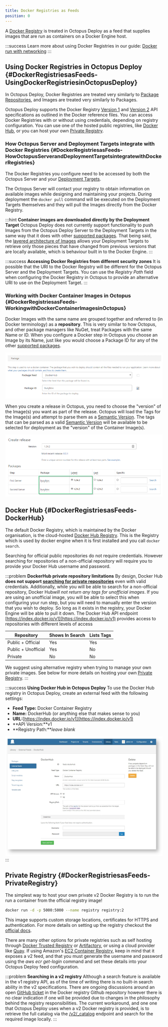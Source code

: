 ```yaml
---
title: Docker Registries as Feeds
position: 0
---
```


A [Docker Registry](https://docs.docker.com/registry/) is treated in Octopus Deploy as a feed that supplies images that are run as containers on a Docker Engine host.

:::success
Learn more about using Docker Registries in our guide: [Docker run with networking](/docs/guides/docker/docker-run-with-networking.md)
:::

## Using Docker Registries in Octopus Deploy {#DockerRegistriesasFeeds-UsingDockerRegistriesinOctopusDeploy}

In Octopus Deploy, Docker Registries are treated very similarly to [Package Repositories](/docs/packaging-applications/package-repositories/index.md), and Images are treated very similarly to Packages.

Octopus Deploy supports the Docker Registry [Version 1](https://docs.docker.com/v1.6/reference/api/registry_api/) and [Version 2](https://docs.docker.com/registry/spec/api/) API specifications as outlined in the Docker reference files. You can access Docker Registries with or without using credentials, depending on registry configuration. You can use one of the hosted public registries, like [Docker Hub](https://hub.docker.com/), or you can host your own [Private Registry](/docs/deploying-applications/docker-containers/docker-registries-as-feeds.md).

### How Octopus Server and Deployment Targets integrate with Docker Registries {#DockerRegistriesasFeeds-HowOctopusServerandDeploymentTargetsintegratewithDockerRegistries}

The Docker Registries you configure need to be accessed by both the Octopus Server and your [Deployment Targets](/docs/deployment-targets/index.md).

The Octopus Server will contact your registry to obtain information on available images while designing and maintaining your projects. During deployment the `docker pull` command will be executed on the Deployment Targets themselves and they will pull the Images directly from the Docker Registry.

:::hint
**Container images are downloaded directly by the Deployment Target**
Octopus Deploy does not currently support functionality to push Images from the Octopus Deploy Server to the Deployment Targets in the same way that it does with other [supported packages](/docs/packaging-applications/supported-packages.md). That being said, the [layered architecture of Images](https://docs.docker.com/engine/userguide/storagedriver/imagesandcontainers/) allows your Deployment Targets to retrieve only those pieces that have changed from previous versions that are locally available, which is behaviour built in to the Docker Engine.
:::

:::success
**Accessing Docker Registries from different security zones**
It is possible that the URI to the Docker Registry will be different for the Octopus Server and the Deployment Targets. You can use the *Registry Path* field when configuring the Docker Registry in Octopus to provide an alternative URI to use on the Deployment Target.
:::

### Working with Docker Container Images in Octopus {#DockerRegistriesasFeeds-WorkingwithDockerContainerImagesinOctopus}

Docker Images with the same name are grouped together and referred to (in Docker terminology) as a **repository**. This is very similar to how Octopus, and other package managers like NuGet, treat Packages with the same Name or ID. When you configure a Docker step in Octopus you choose an Image by its Name, just like you would choose a Package ID for any of the other [supported packages](/docs/packaging-applications/supported-packages.md).

![](/docs/images/5671031/5865827.png?effects=drop-shadow "width=500")

When you create a release in Octopus, you need to choose the "version" of the Image(s) you want as part of the release. Octopus will load the Tags for the Image(s) and attempt to parse them as a [Semantic Version](http://semver.org/). The tags that can be parsed as a valid [Semantic Version](http://semver.org/) will be available to be selected for deployment as the "version" of the Container Image(s).

![](/docs/images/5671031/5865828.png?effects=drop-shadow "width=500")

## Docker Hub {#DockerRegistriesasFeeds-DockerHub}

The default Docker Registry, which is maintained by the Docker organisation, is the cloud-hosted [Docker Hub Registry](https://hub.docker.com/). This is the Registry which is used by docker engine when it is first installed and you call `docker search`.

Searching for official public repositories do not require credentials. However searching for repositories of a non-official repository will require you to provide your Docker Hub username and password.

:::problem
**DockerHub private repository limitations**
By design, Docker Hub **does not support [searching for private repositories](https://docs.docker.com/docker-hub/#/explore-repositories)** even with valid credentials. Additionally, while you will be able to search for a non-official repository, Docker Hub*will not return any tags for unofficial images*. If you are using an unofficial image, you will be able to select this when configuring your run step, but you will need to manually enter the version that you wish to deploy. So long as it exists in the registry, your Docker Engine will be able to pull it down. 
The Docker Hub API endpoint [https://index.docker.io/v1](https://index.docker.io/v1) provides access to repositories with different levels of access

| Repository | Shows In Search | Lists Tags |
| --- | --- | --- |
| Public + Official  | Yes | Yes |
| Public + Unofficial | Yes | No |
| Private | No | No |

We suggest using alternative registry when trying to manage your own private images. See below for more details on hosting your own [Private Registry](/docs/deploying-applications/docker-containers/docker-registries-as-feeds.md).
:::

:::success
**Using Docker Hub in Octopus Deploy**
To use the Docker Hub registry in Octopus Deploy, create an external feed with the following settings:
- **Feed Type:** Docker Container Registry
- **Name:** DockerHub (or anything else that makes sense to you)
- **URL:**[https://index.docker.io/v1](https://index.docker.io/v1)
- **API Version:**v1
- **Registry Path:***leave blank*

*![](/docs/images/5671031/5865826.png "width=500")*
:::

## Private Registry {#DockerRegistriesasFeeds-PrivateRegistry}

The simplest way to host your own private v2 Docker Registry is to run the run a container from the official registry image!

```bash
docker run -d -p 5000:5000 --name registry registry:2
```

This image supports custom storage locations, certificates for HTTPS and authentication. For more details on setting up the registry checkout the [official docs](https://docs.docker.com/registry/deploying/).

There are many other options for private registries such as self hosting through [Docker Trusted Registry](https://docs.docker.com/docker-trusted-registry/) or [Artifactory](https://www.jfrog.com/artifactory/), or using a cloud provider like [Quay](https://quay.io/). If using Amazon's [EC2 Container Registry](https://aws.amazon.com/ecr/), keep in mind that it exposes a v2 feed, and that you must generate the username and password using the *aws ecr get-login* command and set these details into your Octopus Deploy feed configuration.

:::problem
**Searching in a v2 registry**
Although a search feature is available in the v1 registry API, as of the time of writing there is no built-in search ability in the v2 specifications. There are ongoing discussions around an open [GitHub ticket](https://github.com/docker/distribution/issues/206) in the Docker registry Github repository however there is no clear indication if one will be provided due to changes in the philosophy behind the registry responsibilities. The current workaround, and one one that Octopus Deploy uses when a v2 Docker registry is provided, is to retrieve the full catalog via the [/v2/\_catalog](https://docs.docker.com/registry/spec/api/#/listing-repositories) endpoint and search for the required image locally.
:::
